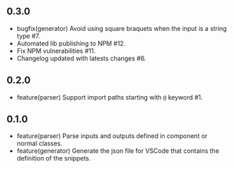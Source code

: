 ## 0.3.0

- bugfix(generator) Avoid using square braquets when the input is a string type #7.
- Automated lib publishing to NPM #12.
- Fix NPM vulnerabilities #11.
- Changelog updated with latests changes #6.

## 0.2.0

- feature(parser) Support import paths starting with `@` keyword #1.

## 0.1.0

- feature(parser) Parse inputs and outputs defined in component or normal classes.
- feature(generator) Generate the json file for VSCode that contains the definition of the snippets.
